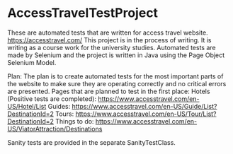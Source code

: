 # AccessTravelTestProject
These are automated tests that are written for access travel website.
https://accesstravel.com/
This project is in the process of writing. It is writing as a course work for the university studies.
Automated tests are made by Selenium and the project is written in Java using the Page Object Selenium Model.

Plan:
The plan is to create automated tests for the most important parts of the website to make sure they are operating correctly and no critical errors are presented.
Pages that are planned to test in the first place:
Hotels (Positive tests are completed):
https://www.accesstravel.com/en-US/Hotel/List
Guides:
https://www.accesstravel.com/en-US/Guide/List?DestinationId=2
Tours:
https://www.accesstravel.com/en-US/Tour/List?DestinationId=2
Things to do:
https://www.accesstravel.com/en-US/ViatorAttraction/Destinations

Sanity tests are provided in the separate SanityTestClass.